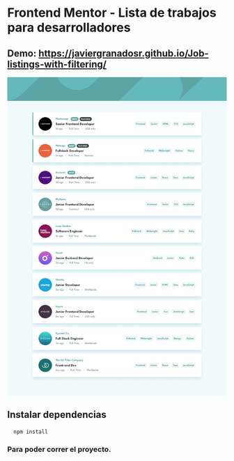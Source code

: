 # Frontend Mentor - Lista de trabajos para desarrolladores
## Demo: https://javiergranadosr.github.io/Job-listings-with-filtering/

![Design preview for the Job listings with filtering coding challenge](desktop-design.jpg)

## Instalar dependencias

```
  npm install
```

### Para poder correr el proyecto.
